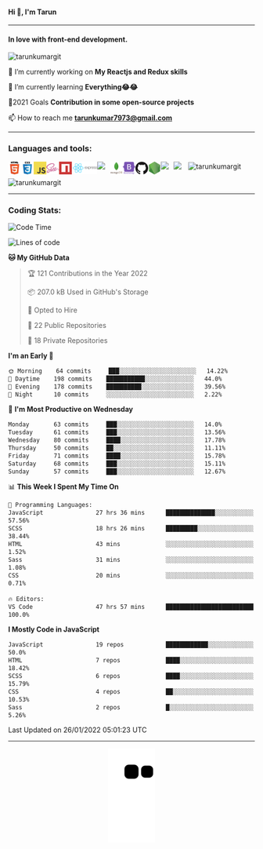 <h4>Hi 👋, I'm Tarun</h4>
<hr />
<h4 align="left">In love with front-end development.</h4>

<p><img src="https://komarev.com/ghpvc/?username=tarunkumargit&label=Profile%20views&color=0e75b6&style=flat" alt="tarunkumargit" /> </p>


🔭 I’m currently working on **My Reactjs and Redux skills** 

🌱 I’m currently learning **Everything😂😂**

🤝2021 Goals **Contribution in some open-source projects**

📫 How to reach me **tarunkumar7973@gmail.com**
<hr />

### Languages and tools:

 <img align="left" width="26px" src="https://raw.githubusercontent.com/github/explore/80688e429a7d4ef2fca1e82350fe8e3517d3494d/topics/html/html.png" />
 <img align="left" width="26px" src="https://raw.githubusercontent.com/github/explore/80688e429a7d4ef2fca1e82350fe8e3517d3494d/topics/css/css.png" />
 <img align="left" width="26px" src="https://raw.githubusercontent.com/github/explore/80688e429a7d4ef2fca1e82350fe8e3517d3494d/topics/javascript/javascript.png" />
 <img align="left" width="26px" src="https://raw.githubusercontent.com/github/explore/80688e429a7d4ef2fca1e82350fe8e3517d3494d/topics/sass/sass.png" />
 <img align="left" width="26px" src="https://raw.githubusercontent.com/github/explore/80688e429a7d4ef2fca1e82350fe8e3517d3494d/topics/npm/npm.png" />
 <img align="left" width="26px" src="https://raw.githubusercontent.com/github/explore/80688e429a7d4ef2fca1e82350fe8e3517d3494d/topics/react/react.png" />
 <img align="left" width="26px" src="https://raw.githubusercontent.com/devicons/devicon/master/icons/express/express-original-wordmark.svg"/>
 <img align="left" width="26px" src="https://www.vectorlogo.zone/logos/figma/figma-icon.svg"/>
 <img align="left" width="26px" src="https://raw.githubusercontent.com/devicons/devicon/master/icons/mongodb/mongodb-original-wordmark.svg"/>
 <img align="left" width="26px" src="https://raw.githubusercontent.com/devicons/devicon/master/icons/bootstrap/bootstrap-plain-wordmark.svg" />
 <img align="left" width="26px" src="https://raw.githubusercontent.com/github/explore/78df643247d429f6cc873026c0622819ad797942/topics/github/github.png" />
 <img align="left" width="26px" src="https://raw.githubusercontent.com/github/explore/80688e429a7d4ef2fca1e82350fe8e3517d3494d/topics/nodejs/nodejs.png" />
 <img align="left" width="26px" src="https://download.blender.org/branding/community/blender_community_badge_white.svg" />
 <img align="left" width="26px" src="https://www.vectorlogo.zone/logos/tailwindcss/tailwindcss-icon.svg"/>

<p>&nbsp;<img align="center" src="https://github-readme-stats.vercel.app/api?username=tarunkumargit&show_icons=true&theme=react" alt="tarunkumargit" /></p>

<p><img align="center" src="https://github-readme-streak-stats.herokuapp.com/?user=tarunkumargit&show_icons=true&theme=react" alt="tarunkumargit" /></p> 

<hr>

### Coding Stats:

<!--START_SECTION:waka-->
![Code Time](http://img.shields.io/badge/Code%20Time-472%20hrs%2020%20mins-blue)

![Lines of code](https://img.shields.io/badge/From%20Hello%20World%20I%27ve%20Written-780%20Thousand%20lines%20of%20code-blue)

**🐱 My GitHub Data** 

> 🏆 121 Contributions in the Year 2022
 > 
> 📦 207.0 kB Used in GitHub's Storage 
 > 
> 💼 Opted to Hire
 > 
> 📜 22 Public Repositories 
 > 
> 🔑 18 Private Repositories  
 > 
**I'm an Early 🐤** 

```text
🌞 Morning    64 commits     ███░░░░░░░░░░░░░░░░░░░░░░   14.22% 
🌆 Daytime    198 commits    ███████████░░░░░░░░░░░░░░   44.0% 
🌃 Evening    178 commits    ██████████░░░░░░░░░░░░░░░   39.56% 
🌙 Night      10 commits     ░░░░░░░░░░░░░░░░░░░░░░░░░   2.22%

```
📅 **I'm Most Productive on Wednesday** 

```text
Monday       63 commits     ███░░░░░░░░░░░░░░░░░░░░░░   14.0% 
Tuesday      61 commits     ███░░░░░░░░░░░░░░░░░░░░░░   13.56% 
Wednesday    80 commits     ████░░░░░░░░░░░░░░░░░░░░░   17.78% 
Thursday     50 commits     ██░░░░░░░░░░░░░░░░░░░░░░░   11.11% 
Friday       71 commits     ████░░░░░░░░░░░░░░░░░░░░░   15.78% 
Saturday     68 commits     ███░░░░░░░░░░░░░░░░░░░░░░   15.11% 
Sunday       57 commits     ███░░░░░░░░░░░░░░░░░░░░░░   12.67%

```


📊 **This Week I Spent My Time On** 

```text
💬 Programming Languages: 
JavaScript               27 hrs 36 mins      ██████████████░░░░░░░░░░░   57.56% 
SCSS                     18 hrs 26 mins      █████████░░░░░░░░░░░░░░░░   38.44% 
HTML                     43 mins             ░░░░░░░░░░░░░░░░░░░░░░░░░   1.52% 
Sass                     31 mins             ░░░░░░░░░░░░░░░░░░░░░░░░░   1.08% 
CSS                      20 mins             ░░░░░░░░░░░░░░░░░░░░░░░░░   0.71%

🔥 Editors: 
VS Code                  47 hrs 57 mins      █████████████████████████   100.0%

```

**I Mostly Code in JavaScript** 

```text
JavaScript               19 repos            ████████████░░░░░░░░░░░░░   50.0% 
HTML                     7 repos             ████░░░░░░░░░░░░░░░░░░░░░   18.42% 
SCSS                     6 repos             ████░░░░░░░░░░░░░░░░░░░░░   15.79% 
CSS                      4 repos             ██░░░░░░░░░░░░░░░░░░░░░░░   10.53% 
Sass                     2 repos             █░░░░░░░░░░░░░░░░░░░░░░░░   5.26%

```



 Last Updated on 26/01/2022 05:01:23 UTC
<!--END_SECTION:waka-->

<hr>
<p align="center">
  <img src="https://github.com/tarunkumargit/tarunkumargit/raw/output/github-contribution-grid-snake.svg" alt="snake"></center>
</p>
